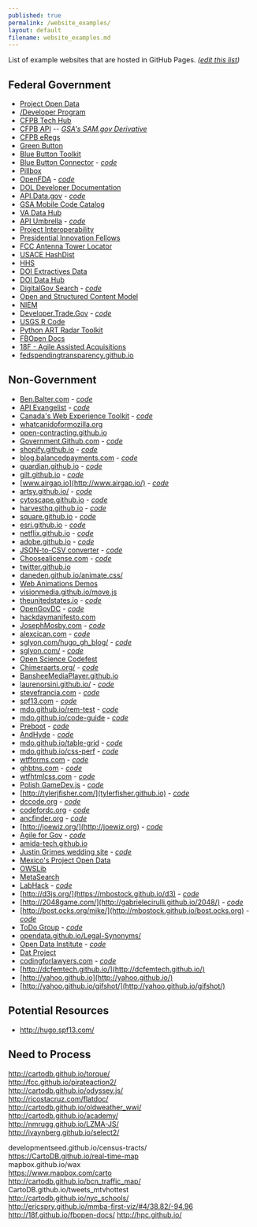 ```yaml
---
published: true
permalink: /website_examples/
layout: default
filename: website_examples.md
---
```

  
List of example websites that are hosted in GitHub Pages.  *([edit this list](https://github.com/GSA/Open-Data-Collaboration-Sandbox/edit/gh-pages/website_examples.md))*

## Federal Government 

* [Project Open Data](http://project-open-data.github.io)   
* [/Developer Program](http://18f.github.io/API-All-the-X/)  
* [CFPB Tech Hub](http://cfpb.github.io)  
* [CFPB API](http://cfpb.github.io/api/hmda/)  --  *[GSA's SAM.gov Derivative](http://gsa.github.io/sam_api/sam/)*
* [CFPB eRegs](http://eregs.github.io/eregulations/)
* [Green Button](http://green-button.github.io)  
* [Blue Button Toolkit](http://blue-button.github.io/)  
* [Blue Button Connector](http://bluebuttonconnector.healthit.gov/) - *[code](https://github.com/blue-button/connector/tree/gh-pages)*
* [Pillbox](https://hhs.github.io/pillbox/)  
* [OpenFDA](http://open.fda.gov/) - *[code](https://github.com/FDA/open.fda.gov)*    
* [DOL Developer Documentation](http://usdepartmentoflabor.github.io/DOLAPI/)
* [API.Data.gov](http://api.data.gov/) - *[code](https://github.com/GSA/api.data.gov)*  
* [GSA Mobile Code Catalog](http://gsa.github.io/Mobile-Code-Catalog/) 
* [VA Data Hub](http://va-data.github.io/va-developer/)
* [API Umbrella](http://nrel.github.io/api-umbrella/) - *[code](https://github.com/NREL/api-umbrella/tree/gh-pages)*
* [Project Interoperability](http://project-interoperability.github.io) 
* [Presidential Innovation Fellows](http://presidential-innovation-fellows.github.io)
* [FCC Antenna Tower Locator](http://fcc.github.io/am-tower-locator/)
* [USACE HashDist](http://hashdist.github.io/)
* [HHS](http://hhs.github.io)
* [DOI Extractives Data](http://18f.github.io/doi-extractives-data/)
* [DOI Data Hub](http://usinterior.github.io/doi-data-hub/)
* [DigitalGov Search](http://search.digitalgov.gov/) - *[code](https://github.com/GSA/search.digitalgov.gov)*
* [Open and Structured Content Model](http://gsa.github.io/Open-And-Structured-Content-Models/)
* [NIEM](http://niem.github.io)
* [Developer.Trade.Gov](http://developer.trade.gov/) - *[code](https://github.com/InternationalTradeAdministration/developerportal)*
* [USGS R Code](http://usgs-r.github.io/)
* [Python ART Radar Toolkit](http://arm-doe.github.io/pyart/)
* [FBOpen Docs](http://18f.github.io/fbopen/)
* [18F - Agile Assisted Acquisitions](http://18f.github.io/aaa/)
* [fedspendingtransparency.github.io](http://fedspendingtransparency.github.io/)

## Non-Government 

* [Ben.Balter.com](http://ben.balter.com) - *[code](https://github.com/benbalter/benbalter.github.com)*  
* [API Evangelist](http://www.apievangelist.com) - *[code](https://github.com/kinlane/api-evangelist)*  
* [Canada's Web Experience Toolkit](http://wet-boew.github.io/wet-boew/index-en.html) - *[code](https://github.com/wet-boew/wet-boew)*
* [whatcanidoformozilla.org](http://whatcanidoformozilla.org)  
* [open-contracting.github.io](http://open-contracting.github.io/)
* [Government.Github.com](https://government.github.com/) - *[code](https://github.com/github/government.github.com)*
* [shopify.github.io](http://shopify.github.io/) - *[code](https://github.com/Shopify/shopify.github.com)*
* [blog.balancedpayments.com](http://blog.balancedpayments.com) - *[code](https://github.com/balanced/balanced.github.com)*
* [guardian.github.io](http://guardian.github.io/developers/) - *[code](https://github.com/guardian/guardian.github.com)*
* [gilt.github.io](http://gilt.github.io/) - *[code](https://github.com/gilt/gilt.github.com)*
* [www.airgap.io](http://www.airgap.io/) - *[code](http://airgap.github.io)*
* [artsy.github.io/](http://artsy.github.io/) - *[code](https://github.com/artsy/artsy.github.com)*
* [cytoscape.github.io](http://cytoscape.github.io/) - *[code](https://github.com/cytoscape/cytoscape.github.com)*
* [harvesthq.github.io](http://harvesthq.github.com) - *[code](https://github.com/harvesthq/harvesthq.github.com)*
* [square.github.io](http://square.github.io/) - *[code](https://github.com/square/square.github.io)*
* [esri.github.io](http://esri.github.io/) - *[code](https://github.com/Esri/esri.github.com)*
* [netflix.github.io](http://netflix.github.io/) - *[code](https://github.com/Netflix/netflix.github.com)*
* [adobe.github.io](http://adobe.github.io) - *[code](https://github.com/adobe/adobe.github.com)*
* [JSON-to-CSV converter](http://konklone.io/json/) - *[code](https://github.com/konklone/json)*
* [Choosealicense.com](http://choosealicense.com/) - *[code](https://github.com/github/choosealicense.com)*
* [twitter.github.io](http://twitter.github.io/)  
* [daneden.github.io/animate.css/](http://daneden.github.io/animate.css/)
* [Web Animations Demos](http://web-animations.github.io/web-animations-demos/)
* [visionmedia.github.io/move.js](http://visionmedia.github.io/move.js/)
* [theunitedstates.io](http://theunitedstates.io) - *[code](https://github.com/unitedstates/)*
* [OpenGovDC](https://developmentseed.github.io/OpenGovDC.com) - *[code](https://github.com/developmentseed/OpenGovDC.com)*
* [hackdaymanifesto.com](http://hackdaymanifesto.github.com)
* [JosephMosby.com](http://josephmosby.com/) - *[code](https://github.com/josephmosby/josephmosby.com)*  
* [alexcican.com](http://alexcican.com)  - *[code](https://github.com/alexcican/alexcican.github.com)*  
* [sglyon.com/hugo_gh_blog/](http://sglyon.com/hugo_gh_blog/) - *[code](https://github.com/spencerlyon2/hugo_gh_blog)*  
* [sglyon.com/](http://sglyon.com/) - *[code](https://github.com/spencerlyon2/spencerlyon2.github.io)*  
* [Open Science Codefest](http://nceas.github.io/open-science-codefest/)
* [Chimeraarts.org/](http://chimeraarts.org/)  - *[code](https://github.com/chimera/chimeraarts.org)*   
* [BansheeMediaPlayer.github.io](http://BansheeMediaPlayer.github.io)  
* [laurenorsini.github.io/](http://laurenorsini.github.io/)  - *[code]()*  
* [stevefrancia.com](http://stevefrancia.com/)  - *[code](https://github.com/spf13/spf13.github.com)*  
* [spf13.com](http://spf13.com/)  - *[code](https://github.com/spf13/spf13.com)*  
* [mdo.github.io/rem-test](http://mdo.github.io/rem-test/)  - *[code](http://mdo.github.io/rem-test/)*  
* [mdo.github.io/code-guide](http://mdo.github.io/code-guide/)  - *[code](https://github.com/mdo/code-guide)*  
* [Preboot](http://getpreboot.com/) - *[code](https://github.com/mdo/preboot/tree/gh-pages)*
* [AndHyde](http://andhyde.com/) - *[code](https://github.com/mdo/hyde/tree/gh-pages)*
* [mdo.github.io/table-grid](http://mdo.github.io/table-grid/) - *[code](https://github.com/mdo/table-grid)*
* [mdo.github.io/css-perf](http://mdo.github.io/css-perf/) - *[code](https://github.com/mdo/css-perf)*
* [wtfforms.com](http://wtfforms.com/) - *[code](https://github.com/mdo/wtf-forms/tree/gh-pages)*
* [ghbtns.com](http://ghbtns.com/) - *[code](https://github.com/mdo/github-buttons/tree/gh-pages)*
* [wtfhtmlcss.com](http://wtfhtmlcss.com/) - *[code](https://github.com/mdo/wtf-html-css)*
* [Polish GameDev.js](http://polish.gamedevjs.com/) - *[code](https://github.com/EnclaveGames/Polish-Gamedevjs)*
* [http://tylerjfisher.com/](tylerfisher.github.io) - *[code](tylerfisher.github.io)*
* [dccode.org](http://dccode.org/) - *[code](https://github.com/openlawdc/openlawdc.github.com)*
* [codefordc.org](http://codefordc.org/) - *[code](https://github.com/codefordc/codefordc-2.0)*
* [ancfinder.org](http://ancfinder.org/) - *[code](https://github.com/codefordc/ancbrigade)*
* [http://joewiz.org/](http://joewiz.org) - *[code](https://github.com/joewiz/joewiz.github.io)*
* [Agile for Gov](http://www.agileforgov.org/) - *[code](https://github.com/agileforgov/agileforgov.github.io)*
* [amida-tech.github.io](http://amida-tech.github.io)
* [Justin Grimes wedding site](http://justgrimes.github.io/wedding/) - *[code](https://github.com/justgrimes/wedding)*
* [Mexico's Project Open Data](http://mxabierto.github.io/iniciativa-datos-abiertos/)
* [OWSLib](http://geopython.github.io/OWSLib/)
* [MetaSearch](http://geopython.github.io/MetaSearch/)
* [LabHack](http://www.labhack.org/) - *[code](https://www.github.com/codefordayton/labhack)*
* [http://d3js.org/](https://mbostock.github.io/d3) - *[code](https://github.com/mbostock/d3)*
* [http://2048game.com/](http://gabrielecirulli.github.io/2048/) - *[code](http://github.com/gabrielecirulli/2048/)*
* [http://bost.ocks.org/mike/](http://mbostock.github.io/bost.ocks.org) - *[code](https://github.com/mbostock/bost.ocks.org)*
* [ToDo Group](https://todogroup.github.io) - *[code](https://github.com/todogroup/todogroup.github.io)*
* [opendata.github.io/Legal-Synonyms/](http://opendata.github.io/Legal-Synonyms/)
* [Open Data Institute](https://usodi.org/) - *[code](https://github.com/opendata/usodi.org)*
* [Dat Project](http://datproject.github.io/website/)
* [codingforlawyers.com](http://codingforlawyers.com/) - *[code](https://github.com/vzvenyach/codingforlawyers)*
* [http://dcfemtech.github.io/](http://dcfemtech.github.io/)
* [http://yahoo.github.io](http://yahoo.github.io/)
* [http://yahoo.github.io/gifshot/](http://yahoo.github.io/gifshot/)


## Potential Resources

* http://hugo.spf13.com/

## Need to Process
http://cartodb.github.io/torque/  
http://fcc.github.io/pirateaction2/  
http://cartodb.github.io/odyssey.js/  
http://ricostacruz.com/flatdoc/  
http://cartodb.github.io/oldweather_wwi/  
http://cartodb.github.io/academy/  
http://nmrugg.github.io/LZMA-JS/  
http://ivaynberg.github.io/select2/  


developmentseed.github.io/census-tracts/  
https://CartoDB.github.io/real-time-map  
mapbox.github.io/wax  
https://www.mapbox.com/carto  
http://cartodb.github.io/bcn_traffic_map/  
CartoDB.github.io/tweets_mtvhottest  
http://cartodb.github.io/nyc_schools/  
http://ericspry.github.io/mmba-first-viz/#4/38.82/-94.96  
http://18f.github.io/fbopen-docs/
http://hpc.github.io/



